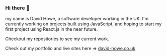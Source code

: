 ### Hi there 👋

my name is David Howe, a software developer working in the UK. I'm currently working on projects built using JavaScript, and hoping to start my first project using React.js in the near future.

Checkout my repositories to see my current work.

Check out my portfolio and live sites here => <a href="http://david-howe.co.uk" target="_blank">david-howe.co.uk</a>



<!--
**davidhowe1/davidhowe1** is a ✨ _special_ ✨ repository because its `README.md` (this file) appears on your GitHub profile.

Here are some ideas to get you started:

- 🔭 I’m currently working on ...
- 🌱 I’m currently learning ...
- 👯 I’m looking to collaborate on ...
- 🤔 I’m looking for help with ...
- 💬 Ask me about ...
- 📫 How to reach me: ...
- 😄 Pronouns: ...
- ⚡ Fun fact: ...
-->
